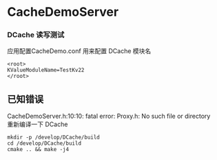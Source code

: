 # CacheDemoServer
### DCache 读写测试
 应用配置CacheDemo.conf 用来配置 DCache 模块名 
 ```
<root>
KValueModuleName=TestKv22
</root>
 ```
## 已知错误
CacheDemoServer.h:10:10: fatal error: Proxy.h: No such file or directory</br>
重新编译一下 DCache </br>
```
mkdir -p /develop/DCache/build
cd /develop/DCache/build
cmake .. && make -j4
```
